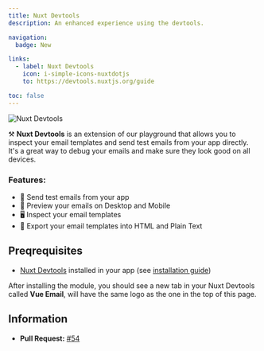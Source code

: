 ```yaml
---
title: Nuxt Devtools
description: An enhanced experience using the devtools.

navigation:
  badge: New

links:
  - label: Nuxt Devtools
    icon: i-simple-icons-nuxtdotjs
    to: https://devtools.nuxtjs.org/guide

toc: false
---
```


![Nuxt Devtools](/assets/vue-email-devtools.png)


⚒️ **Nuxt Devtools** is an extension of our playground that allows you to inspect your email templates and send test emails from your app directly. It's a great way to debug your emails and make sure they look good on all devices.

### Features:

- 📧 Send test emails from your app
- 📱 Preview your emails on Desktop and Mobile
- 🖥️ Inspect your email templates
- 📝 Export your email templates into HTML and Plain Text

## Preqrequisites

- <u>Nuxt Devtools</u> installed in your app (see [installation guide](https://devtools.nuxtjs.org/guide))

After installing the module, you should see a new tab in your Nuxt Devtools called **Vue Email**, will have the same logo as the one in the top of this page.

## Information

- **Pull Request:** [#54](https://github.com/Dave136/vue-email/pull/54)
